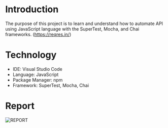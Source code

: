 # Introduction
The purpose of this project is to learn and understand how to automate API using JavaScript language with the SuperTest, Mocha, and Chai frameworks.
(https://reqres.in/)

# Technology 
- IDE: Visual Studio Code
- Language: JavaScript
- Package Manager: npm
- Framework: SuperTest, Mocha, Chai
  
# Report
![REPORT](https://github.com/anneyoung27/test_api_auto/assets/63891089/0cf81c16-f92a-4185-934e-04ec09ffbaa1)
